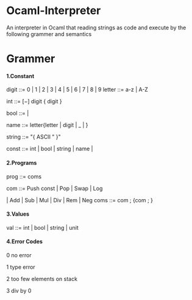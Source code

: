 # Ocaml-Interpreter

An interpreter in Ocaml that reading strings as code and execute by the following grammer and semantics

# Grammer 

#### 1.Constant ####

digit ::= 0 | 1 | 2 | 3 | 4 | 5 | 6 | 7 | 8 | 9 letter ::= a-z | A-Z

int ::= [−] digit { digit }

bool ::= <true> | <false>
  
name ::= letter{letter | digit | _ |  ́}
  
string ::= "{ ASCII \" }"
  
const ::= int | bool | string | name | <unit>

#### 2.Programs ####
  
prog ::= coms
  
com ::= Push const | Pop | Swap | Log
  
| Add | Sub | Mul | Div | Rem | Neg coms ::= com ; {com ; }
  
#### 3.Values ####
  
val ::= int | bool | string | unit
  
#### 4.Error Codes ####
  
0 no error
  
1 type error
  
2 too few elements on stack
  
3 div by 0



